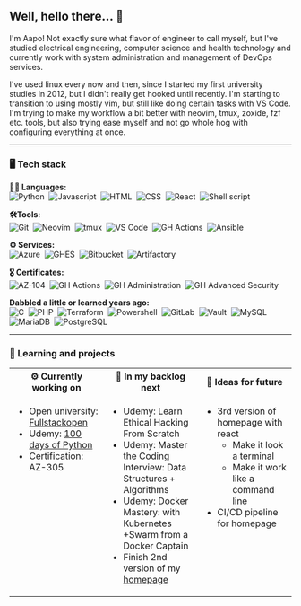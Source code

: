 ## Well, hello there... 👋

I'm Aapo! Not exactly sure what flavor of engineer to call myself, but I've studied electrical engineering, computer science and health technology and currently work with system administration and management of DevOps services.

I've used linux every now and then, since I started my first university studies in 2012, but I didn't really get hooked until recently. I'm starting to transition to using mostly vim, but still like doing certain tasks with VS Code. I'm trying to make my workflow a bit better with neovim, tmux, zoxide, fzf etc. tools, but also trying ease myself and not go whole hog with configuring everything at once.

<!-- Something about what I'm developing/trying to develop and why -->
<!-- Something about other hobbies -->

---

### 🖥️ Tech stack

**👨‍💻 Languages:**<br>
![Python](https://img.shields.io/badge/Python-%23aeebc8?logo=python&label=%3A&labelColor=%232f3331)&nbsp;
![Javascript](https://img.shields.io/badge/Javascript-%23aeebc8?logo=javascript&label=%3A&labelColor=%232f3331)&nbsp;
![HTML](https://img.shields.io/badge/HTML-%23aeebc8?logo=html5&label=%3A&labelColor=%232f3331)&nbsp;
![CSS](https://img.shields.io/badge/CSS-%23aeebc8?logo=css3&label=%3A&labelColor=%232f3331)&nbsp;
![React](https://img.shields.io/badge/React-%23aeebc8?logo=react&label=%3A&labelColor=%232f3331)&nbsp;
![Shell script](https://img.shields.io/badge/Shell%20script-%23aeebc8?logo=linux&label=%3A&labelColor=%232f3331)

**🛠️Tools:**<br>
![Git](https://img.shields.io/badge/Git-%23aeb8eb?logo=git&label=%3A&labelColor=%232f3331)&nbsp;
![Neovim](https://img.shields.io/badge/Neovim-%23aeb8eb?logo=neovim&label=%3A&labelColor=%232f3331)&nbsp;
![tmux](https://img.shields.io/badge/tmux-%23aeb8eb?logo=tmux&label=%3A&labelColor=%232f3331)&nbsp;
![VS Code](https://img.shields.io/badge/VS%20Code-%23aeb8eb?logo=visual%20studio%20code&label=%3A&labelColor=%232f3331)&nbsp;
![GH Actions](https://img.shields.io/badge/GH%20Actions-%23aeb8eb?logo=github&label=%3A&labelColor=%232f3331)&nbsp;
![Ansible](https://img.shields.io/badge/Ansible-%23aeb8eb?logo=ansible&label=%3A&labelColor=%232f3331)

**⚙️ Services:**<br>
![Azure](https://img.shields.io/badge/Azure-%23ebd4ae?logo=microsoft%20azure&label=%3A&labelColor=%232f3331)&nbsp;
![GHES](https://img.shields.io/badge/GHES-%23ebd4ae?logo=github&label=%3A&labelColor=%232f3331)&nbsp;
![Bitbucket](https://img.shields.io/badge/Bitbucket-%23ebd4ae?logo=bitbucket&label=%3A&labelColor=%232f3331)&nbsp;
![Artifactory](https://img.shields.io/badge/Artifactory-%23ebd4ae?logo=jfrog&label=%3A&labelColor=%232f3331)

**🎖️ Certificates:**<br>
![AZ-104](https://img.shields.io/badge/AZ--104-%23ebaeae?logo=microsoft%20azure&label=%3A&labelColor=%232f3331&link=https%3A%2F%2Flearn.microsoft.com%2Fapi%2Fcredentials%2Fshare%2Fen-us%2FAapoKokko-3945%2F48DD3F6B53D95961%3FsharingId%3D34159981622366F0)&nbsp;
![GH Actions](https://img.shields.io/badge/GH%20Actions-%23ebaeae?logo=github&label=%3A&labelColor=%232f3331&link=https%3A%2F%2Fwww.credly.com%2Fbadges%2Fcabb7c10-0082-44cd-b9af-a937bd556e65%2Fpublic_url)&nbsp;
![GH Administration](https://img.shields.io/badge/GH%20Administration-%23ebaeae?logo=github&label=%3A&labelColor=%232f3331&link=https%3A%2F%2Fwww.credly.com%2Fbadges%2F265736dc-7dbc-47a7-b16a-ee58c2ec9300%2Fpublic_url)&nbsp;
![GH Advanced Security](https://img.shields.io/badge/GH%20Advanced%20Security-%23ebaeae?logo=github&label=%3A&labelColor=%232f3331&link=https%3A%2F%2Fwww.credly.com%2Fbadges%2F3efe6d1c-67e6-42c5-9507-daaa5b1bf230%2Fpublic_url)


**Dabbled a little or learned years ago:**<br>
![C](https://img.shields.io/badge/C-%23aeebc8?logo=C&label=%3A&labelColor=%232f3331)&nbsp;
![PHP](https://img.shields.io/badge/PHP-%23aeebc8?logo=php&label=%3A&labelColor=%232f3331)&nbsp;
![Terraform](https://img.shields.io/badge/Terraform-%23aeb8eb?logo=terraform&label=%3A&labelColor=%232f3331)&nbsp;
![Powershell](https://img.shields.io/badge/Powershell-%23aeb8eb?logo=powershell&label=%3A&labelColor=%232f3331)&nbsp;
![GitLab](https://img.shields.io/badge/GitLab-%23ebd4ae?logo=gitlab&label=%3A&labelColor=%232f3331)&nbsp;
![Vault](https://img.shields.io/badge/Vault-%23ebd4ae?logo=vault&label=%3A&labelColor=%232f3331)&nbsp;
![MySQL](https://img.shields.io/badge/MySQL-%23ebd4ae?logo=mysql&label=%3A&labelColor=%232f3331)&nbsp;
![MariaDB](https://img.shields.io/badge/MariaDB-%23ebd4ae?logo=mariadb&label=%3A&labelColor=%232f3331)&nbsp;
![PostgreSQL](https://img.shields.io/badge/PostgreSQL-%23ebd4ae?logo=postgresql&label=%3A&labelColor=%232f3331)

---

### 🌱 Learning and projects

<table>
<tr>
<th>⚙️ Currently working on</th><th>📂 In my backlog next</th><th>💭 Ideas for future</th>
</tr>
<tr>
<td width="33%" valign="top">

- Open university: [Fullstackopen](https://github.com/Aapok0/fullstackopen)
- Udemy: [100 days of Python](https://github.com/Aapok0/100-days-of-python-beginner)
- Certification: AZ-305

</td>
<td width="33%" valign="top">

- Udemy: Learn Ethical Hacking From Scratch
- Udemy: Master the Coding Interview: Data Structures + Algorithms
- Udemy: Docker Mastery: with Kubernetes +Swarm from a Docker Captain
- Finish 2nd version of my [homepage](https://github.com/Aapok0/homepage)

</td>
<td width="33%" valign="top">

- 3rd version of homepage with react
  - Make it look a terminal
  - Make it work like a command line
- CI/CD pipeline for homepage

</td>
</tr>

<!-- ### 📊 Github Stats

[![Aapo's GitHub Stats](https://github-readme-stats.vercel.app/api?username=AapoK0)](https://github.com/Aapok0)

[![Top Languages](https://github-readme-stats.vercel.app/api/top-langs/?username=AapoK0&layout=compact)](https://github.com/Aapok0) -->

<!--
**Aapok0/Aapok0** is a ✨ _special_ ✨ repository because its `README.md` (this file) appears on your GitHub profile.

Here are some ideas to get you started:

- 🔭 I’m currently working on ...
- 🌱 I’m currently learning ...
- 👯 I’m looking to collaborate on ...
- 🤔 I’m looking for help with ...
- 💬 Ask me about ...
- 📫 How to reach me: ...
- 😄 Pronouns: ...
- ⚡ Fun fact: ...
-->
